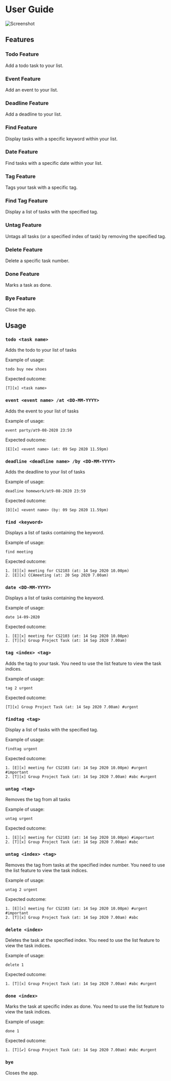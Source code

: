 # User Guide

![Screenshot](Ui.gif)

## Features 

### Todo Feature
Add a todo task to your list.

### Event Feature
Add an event to your list.

### Deadline Feature
Add a deadline to your list.

### Find Feature
Display tasks with a specific keyword within your list.

### Date Feature
Find tasks with a specific date within your list.

### Tag Feature
Tags your task with a specific tag.

### Find Tag Feature
Display a list of tasks with the specified tag.

### Untag Feature
Untags all tasks (or a specified index of task) by removing the specified tag.

### Delete Feature
Delete a specific task number.

### Done Feature
Marks a task as done.

### Bye Feature
Close the app.

## Usage

### `todo <task name>`

Adds the todo to your list of tasks

Example of usage: 

`todo buy new shoes`

Expected outcome:

```
[T][x] <task name>
```

### `event <event name> /at <DD-MM-YYYY>`

Adds the event to your list of tasks

Example of usage: 

`event party/at9-08-2020 23:59`

Expected outcome:

```
[E][x] <event name> (at: 09 Sep 2020 11.59pm)
```

### `deadline <deadline name> /by <DD-MM-YYYY>` 

Adds the deadline to your list of tasks

Example of usage: 

`deadline homework/at9-08-2020 23:59`

Expected outcome:

```
[D][x] <event name> (by: 09 Sep 2020 11.59pm)
```

### `find <keyword>` 

Displays a list of tasks containing the keyword.

Example of usage: 

`find meeting`

Expected outcome:

```
1. [E][x] meeting for CS2103 (at: 14 Sep 2020 10.00pm)
2. [E][x] CCAmeeting (at: 20 Sep 2020 7.00am)
```

### `date <DD-MM-YYYY>` 

Displays a list of tasks containing the keyword.

Example of usage: 

`date 14-09-2020`

Expected outcome:

```
1. [E][x] meeting for CS2103 (at: 14 Sep 2020 10.00pm)
2. [T][x] Group Project Task (at: 14 Sep 2020 7.00am)
```

### `tag <index> <tag>` 

Adds the tag to your task. You need to use the list feature to view the task indices.

Example of usage: 

`tag 2 urgent`

Expected outcome:

```
[T][x] Group Project Task (at: 14 Sep 2020 7.00am) #urgent
```

### `findtag <tag>` 

Display a list of tasks with the specified tag.

Example of usage: 

`findtag urgent`

Expected outcome:

```
1. [E][x] meeting for CS2103 (at: 14 Sep 2020 10.00pm) #urgent #important
2. [T][x] Group Project Task (at: 14 Sep 2020 7.00am) #abc #urgent
```

### `untag <tag>` 

Removes the tag from all tasks

Example of usage: 

`untag urgent`

Expected outcome:

```
1. [E][x] meeting for CS2103 (at: 14 Sep 2020 10.00pm) #important
2. [T][x] Group Project Task (at: 14 Sep 2020 7.00am) #abc
```

### `untag <index> <tag>` 

Removes the tag from tasks at the specified index number. You need to use the list feature to view the task indices. 

Example of usage: 

`untag 2 urgent`

Expected outcome:

```
1. [E][x] meeting for CS2103 (at: 14 Sep 2020 10.00pm) #urgent #important
2. [T][x] Group Project Task (at: 14 Sep 2020 7.00am) #abc
```

### `delete <index>` 

Deletes the task at the specified index. You need to use the list feature to view the task indices.

Example of usage: 

`delete 1`

Expected outcome:

```
1. [T][x] Group Project Task (at: 14 Sep 2020 7.00am) #abc #urgent
```

### `done <index>` 

Marks the task at specific index as done. You need to use the list feature to view the task indices.

Example of usage: 

`done 1`

Expected outcome:

```
1. [T][✔] Group Project Task (at: 14 Sep 2020 7.00am) #abc #urgent
```

### `bye`

Closes the app.